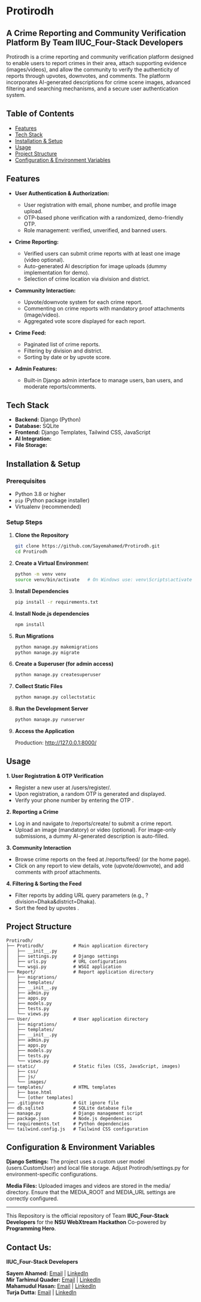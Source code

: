 # Protirodh

## A Crime Reporting and Community Verification Platform By Team IIUC_Four-Stack Developers

Protirodh is a crime reporting and community verification platform designed to enable users to report crimes in their area, attach supporting evidence (images/videos), and allow the community to verify the authenticity of reports through upvotes, downvotes, and comments. The platform incorporates AI-generated descriptions for crime scene images, advanced filtering and searching mechanisms, and a secure user authentication system.

## Table of Contents

- [Features](#features)
- [Tech Stack](#tech-stack)
- [Installation & Setup](#installation--setup)
- [Usage](#usage)
- [Project Structure](#project-structure)
- [Configuration & Environment Variables](#configuration--environment-variables)

## Features

- **User Authentication & Authorization:**
  - User registration with email, phone number, and profile image upload.
  - OTP-based phone verification with a randomized, demo-friendly OTP.
  - Role management: verified, unverified, and banned users.
  
- **Crime Reporting:**
  - Verified users can submit crime reports with at least one image (video optional).
  - Auto-generated AI description for image uploads (dummy implementation for demo).
  - Selection of crime location via division and district.
  
- **Community Interaction:**
  - Upvote/downvote system for each crime report.
  - Commenting on crime reports with mandatory proof attachments (image/video).
  - Aggregated vote score displayed for each report.
  
- **Crime Feed:**
  - Paginated list of crime reports.
  - Filtering by division and district.
  - Sorting by date or by upvote score.
  
- **Admin Features:**
  - Built-in Django admin interface to manage users, ban users, and moderate reports/comments.

## Tech Stack

- **Backend:** Django (Python)
- **Database:** SQLite 
- **Frontend:** Django Templates, Tailwind CSS, JavaScript
- **AI Integration:** 
- **File Storage:** 

## Installation & Setup

### Prerequisites

- Python 3.8 or higher
- `pip` (Python package installer)
- Virtualenv (recommended)

### Setup Steps

1. **Clone the Repository**

   ```bash
   git clone https://github.com/Sayemahamed/Protirodh.git
   cd Protirodh
   ```
2. **Create a Virtual Environmen**t

   ```bash
   python -m venv venv
   source venv/bin/activate   # On Windows use: venv\Scripts\activate
   ```

3. **Install Dependencies**

   ```bash
   pip install -r requirements.txt
   ```

4. **Install Node.js dependencies**

   ```bash
   npm install
   ```

5. **Run Migrations**

   ```bash
   python manage.py makemigrations
   python manage.py migrate
   ```

6. **Create a Superuser (for admin access)**

   ```bash
   python manage.py createsuperuser
   ```

7. **Collect Static Files**

   ```bash
   python manage.py collectstatic
   ```

8. **Run the Development Server**

   ```bash
   python manage.py runserver
   ```

7. **Access the Application**

   Production: http://127.0.0.1:8000/

## Usage
**1. User Registration & OTP Verification**

  - Register a new user at /users/register/.
  - Upon registration, a random OTP is generated and displayed.
  - Verify your phone number by entering the OTP .
  
**2. Reporting a Crime**

  - Log in and navigate to /reports/create/ to submit a crime report.
  - Upload an image (mandatory) or video (optional). For image-only submissions, a dummy AI-generated description is auto-filled.

**3. Community Interaction**

  - Browse crime reports on the feed at /reports/feed/ (or the home page).
  - Click on any report to view details, vote (upvote/downvote), and add comments with proof attachments.
    
**4. Filtering & Sorting the Feed**

  - Filter reports by adding URL query parameters (e.g., ?division=Dhaka&district=Dhaka).
  - Sort the feed by upvotes .

## Project Structure

```plaintext
Protirodh/
├── Protirodh/           # Main application directory
│   ├── __init__.py
│   ├── settings.py      # Django settings
│   ├── urls.py          # URL configurations
│   └── wsgi.py          # WSGI application
├── Report/              # Report application directory
│   ├── migrations/
│   ├── templates/
│   ├── __init__.py
│   ├── admin.py
│   ├── apps.py
│   ├── models.py
│   ├── tests.py
│   └── views.py
├── User/                # User application directory
│   ├── migrations/
│   ├── templates/
│   ├── __init__.py
│   ├── admin.py
│   ├── apps.py
│   ├── models.py
│   ├── tests.py
│   └── views.py
├── static/              # Static files (CSS, JavaScript, images)
│   ├── css/
│   ├── js/
│   └── images/
├── templates/           # HTML templates
│   ├── base.html
│   └── [other templates]
├── .gitignore           # Git ignore file
├── db.sqlite3           # SQLite database file
├── manage.py            # Django management script
├── package.json         # Node.js dependencies
├── requirements.txt     # Python dependencies
└── tailwind.config.js   # Tailwind CSS configuration
```

## Configuration & Environment Variables

**Django Settings:**
The project uses a custom user model (users.CustomUser) and local file storage. Adjust Protirodh/settings.py for environment-specific configurations.

**Media Files:**
Uploaded images and videos are stored in the media/ directory. Ensure that the MEDIA_ROOT and MEDIA_URL settings are correctly configured.

---
This Repository is the official repository of Team **IIUC_Four-Stack Developers** for the **NSU WebXtream Hackathon** Co-powered by **Programming Hero**.

## Contact Us:

**IIUC_Four-Stack Developers**

**Sayem Ahamed:** [Email](mailto:c221020@ugrad.iiuc.ac.bd) | [LinkedIn](https://www.linkedin.com/in/sayem-ahamed-47b890242/)<br>
**Mir Tarhimul Quader:** [Email](mailto:c221017@ugrad.iiuc.ac.bd) | [LinkedIn](https://www.linkedin.com/in/tarhimul/)<br>
**Mahamudul Hasan:** [Email](mailto:c221032@ugrad.iiuc.ac.bd) | [LinkedIn](https://www.linkedin.com/in/mohammad-mahamudul-hasan-66931b223/)<br>
**Turja Dutta:** [Email](mailto:c221026@ugrad.iiuc.ac.bd) | [LinkedIn](https://www.linkedin.com/in/duttaturja/)
